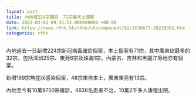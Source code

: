 ```yaml
---
layout: post
title: 內地增224宗確診　71宗屬本土個案
date: 2022-03-02 09:43:51.000000000 +08:00
link: https://news.rthk.hk/rthk/ch/component/k2/1636675-20220302.htm
categories: rthk
---
```


內地過去一日新增224宗新冠病毒確診個案，本土個案有71宗，其中廣東佔最多的32宗，包括深圳25宗、東莞6宗及珠海1宗。內蒙古、吉林和黑龍江等地亦有個案。

新增169宗無症狀感染個案，48宗來自本土，廣東東莞有13宗。

內地至今有10萬9750宗確診，4636名患者不治，10萬2千多人康復出院。
